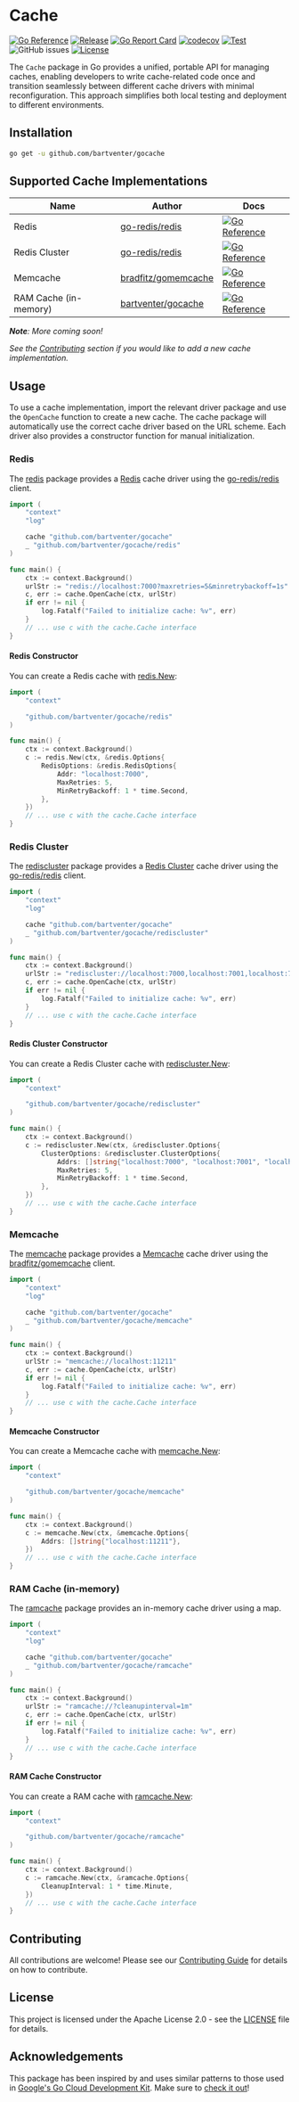 # Cache

[![Go Reference](https://pkg.go.dev/badge/github.com/bartventer/gocache.svg)](https://pkg.go.dev/github.com/bartventer/gocache)
[![Release](https://img.shields.io/github/release/bartventer/gocache.svg)](https://github.com/bartventer/gocache/releases/latest)
[![Go Report Card](https://goreportcard.com/badge/github.com/bartventer/gocache)](https://goreportcard.com/report/github.com/bartventer/gocache)
[![codecov](https://codecov.io/gh/bartventer/gocache/graph/badge.svg?token=rtp2vxaccX)](https://codecov.io/gh/bartventer/gocache)
[![Test](https://github.com/bartventer/gocache/actions/workflows/default.yml/badge.svg)](https://github.com/bartventer/gocache/actions/workflows/default.yml)
![GitHub issues](https://img.shields.io/github/issues/bartventer/gocache)
[![License](https://img.shields.io/github/license/bartventer/gocache.svg)](LICENSE)

The `Cache` package in Go provides a unified, portable API for managing caches, enabling developers to write cache-related code once and transition seamlessly between different cache drivers with minimal reconfiguration. This approach simplifies both local testing and deployment to different environments.

## Installation

```bash
go get -u github.com/bartventer/gocache
```

## Supported Cache Implementations

| Name | Author | Docs |
|------|--------|------|
| Redis | [go-redis/redis](https://github.com/go-redis/redis) | [![Go Reference](https://pkg.go.dev/badge/github.com/bartventer/gocache/redis.svg)](https://pkg.go.dev/github.com/bartventer/gocache/redis) |
| Redis Cluster | [go-redis/redis](https://github.com/go-redis/redis) | [![Go Reference](https://pkg.go.dev/badge/github.com/bartventer/gocache/rediscluster.svg)](https://pkg.go.dev/github.com/bartventer/gocache/rediscluster) |
| Memcache | [bradfitz/gomemcache](https://github.com/bradfitz/gomemcache) | [![Go Reference](https://pkg.go.dev/badge/github.com/bartventer/gocache/memcache.svg)](https://pkg.go.dev/github.com/bartventer/gocache/memcache) |
| RAM Cache (in-memory) | [bartventer/gocache](https://github.com/bartventer/gocache) | [![Go Reference](https://pkg.go.dev/badge/github.com/bartventer/gocache/ramcache.svg)](https://pkg.go.dev/github.com/bartventer/gocache/ramcache) |

_**Note**: More coming soon!_

_See the [Contributing](#contributing) section if you would like to add a new cache implementation._

## Usage

To use a cache implementation, import the relevant driver package and use the `OpenCache` function to create a new cache. The cache package will automatically use the correct cache driver based on the URL scheme. Each driver also provides a constructor function for manual initialization.

### Redis

The [redis](https://pkg.go.dev/github.com/bartventer/gocache/redis) package provides a [Redis](https://redis.io) cache driver using the [go-redis/redis](https://github.com/go-redis/redis) client.

```go
import (
    "context"
    "log"

    cache "github.com/bartventer/gocache"
    _ "github.com/bartventer/gocache/redis"
)

func main() {
    ctx := context.Background()
    urlStr := "redis://localhost:7000?maxretries=5&minretrybackoff=1s"
    c, err := cache.OpenCache(ctx, urlStr)
    if err != nil {
        log.Fatalf("Failed to initialize cache: %v", err)
    }
    // ... use c with the cache.Cache interface
}
```

#### Redis Constructor

You can create a Redis cache with [redis.New](https://pkg.go.dev/github.com/bartventer/gocache/redis#New):

```go
import (
    "context"

    "github.com/bartventer/gocache/redis"
)

func main() {
    ctx := context.Background()
    c := redis.New(ctx, &redis.Options{
        RedisOptions: &redis.RedisOptions{
            Addr: "localhost:7000",
            MaxRetries: 5,
            MinRetryBackoff: 1 * time.Second,
        },
    })
    // ... use c with the cache.Cache interface
}
```

### Redis Cluster

The [rediscluster](https://pkg.go.dev/github.com/bartventer/gocache/rediscluster) package provides a [Redis Cluster](https://redis.io/topics/cluster-spec) cache driver using the [go-redis/redis](https://github.com/go-redis/redis) client.

```go
import (
    "context"
    "log"

    cache "github.com/bartventer/gocache"
    _ "github.com/bartventer/gocache/rediscluster"
)

func main() {
    ctx := context.Background()
    urlStr := "rediscluster://localhost:7000,localhost:7001,localhost:7002?maxretries=5&minretrybackoff=1s"
    c, err := cache.OpenCache(ctx, urlStr)
    if err != nil {
        log.Fatalf("Failed to initialize cache: %v", err)
    }
    // ... use c with the cache.Cache interface
}
```

#### Redis Cluster Constructor

You can create a Redis Cluster cache with [rediscluster.New](https://pkg.go.dev/github.com/bartventer/gocache/rediscluster#New):

```go
import (
    "context"

    "github.com/bartventer/gocache/rediscluster"
)

func main() {
    ctx := context.Background()
    c := rediscluster.New(ctx, &rediscluster.Options{
        ClusterOptions: &rediscluster.ClusterOptions{
            Addrs: []string{"localhost:7000", "localhost:7001", "localhost:7002"},
            MaxRetries: 5,
            MinRetryBackoff: 1 * time.Second,
        },
    })
    // ... use c with the cache.Cache interface
}
```

### Memcache

The [memcache](https://pkg.go.dev/github.com/bartventer/gocache/memcache) package provides a [Memcache](https://memcached.org) cache driver using the [bradfitz/gomemcache](https://github.com/bradfitz/gomemcache) client.

```go
import (
    "context"
    "log"

    cache "github.com/bartventer/gocache"
    _ "github.com/bartventer/gocache/memcache"
)

func main() {
    ctx := context.Background()
    urlStr := "memcache://localhost:11211"
    c, err := cache.OpenCache(ctx, urlStr)
    if err != nil {
        log.Fatalf("Failed to initialize cache: %v", err)
    }
    // ... use c with the cache.Cache interface
}
```

#### Memcache Constructor

You can create a Memcache cache with [memcache.New](https://pkg.go.dev/github.com/bartventer/gocache/memcache#New):

```go
import (
    "context"

    "github.com/bartventer/gocache/memcache"
)

func main() {
    ctx := context.Background()
    c := memcache.New(ctx, &memcache.Options{
        Addrs: []string{"localhost:11211"},
    })
    // ... use c with the cache.Cache interface
}
```

### RAM Cache (in-memory)

The [ramcache](https://pkg.go.dev/github.com/bartventer/gocache/ramcache) package provides an in-memory cache driver using a map.

```go
import (
    "context"
    "log"

    cache "github.com/bartventer/gocache"
    _ "github.com/bartventer/gocache/ramcache"
)

func main() {
    ctx := context.Background()
    urlStr := "ramcache://?cleanupinterval=1m"
    c, err := cache.OpenCache(ctx, urlStr)
    if err != nil {
        log.Fatalf("Failed to initialize cache: %v", err)
    }
    // ... use c with the cache.Cache interface
}
```

#### RAM Cache Constructor

You can create a RAM cache with [ramcache.New](https://pkg.go.dev/github.com/bartventer/gocache/ramcache#New):

```go
import (
    "context"

    "github.com/bartventer/gocache/ramcache"
)

func main() {
    ctx := context.Background()
    c := ramcache.New(ctx, &ramcache.Options{
        CleanupInterval: 1 * time.Minute,
    })
    // ... use c with the cache.Cache interface
}
```

## Contributing

All contributions are welcome! Please see our [Contributing Guide](CONTRIBUTING.md) for details on how to contribute.

## License

This project is licensed under the Apache License 2.0 - see the [LICENSE](LICENSE) file for details.

## Acknowledgements

This package has been inspired by and uses similar patterns to those used in [Google's Go Cloud Development Kit](https://github.com/google/go-cloud). Make sure to [check it out](https://gocloud.dev/)!